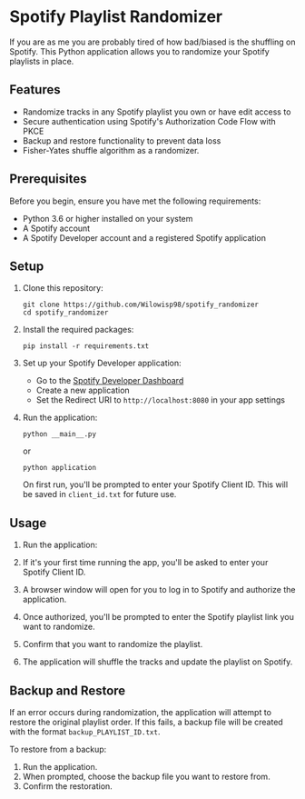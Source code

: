# Spotify Playlist Randomizer

If you are as me you are probably tired of how bad/biased is the shuffling on Spotify. This Python application allows you to randomize your Spotify playlists in place.

## Features

- Randomize tracks in any Spotify playlist you own or have edit access to
- Secure authentication using Spotify's Authorization Code Flow with PKCE
- Backup and restore functionality to prevent data loss
- Fisher-Yates shuffle algorithm as a randomizer.

## Prerequisites

Before you begin, ensure you have met the following requirements:

- Python 3.6 or higher installed on your system
- A Spotify account
- A Spotify Developer account and a registered Spotify application

## Setup

1. Clone this repository:
   ```
   git clone https://github.com/Wilowisp98/spotify_randomizer
   cd spotify_randomizer
   ```

2. Install the required packages:
   ```
   pip install -r requirements.txt
   ```

3. Set up your Spotify Developer application:
   - Go to the [Spotify Developer Dashboard](https://developer.spotify.com/dashboard/)
   - Create a new application
   - Set the Redirect URI to `http://localhost:8080` in your app settings

4. Run the application:
   ```
   python __main__.py
   ```
   or
   ```
   python application
   ```

   On first run, you'll be prompted to enter your Spotify Client ID. This will be saved in `client_id.txt` for future use.

## Usage

1. Run the application:

2. If it's your first time running the app, you'll be asked to enter your Spotify Client ID.

3. A browser window will open for you to log in to Spotify and authorize the application.

4. Once authorized, you'll be prompted to enter the Spotify playlist link you want to randomize.

5. Confirm that you want to randomize the playlist.

6. The application will shuffle the tracks and update the playlist on Spotify.

## Backup and Restore

If an error occurs during randomization, the application will attempt to restore the original playlist order. If this fails, a backup file will be created with the format `backup_PLAYLIST_ID.txt`.

To restore from a backup:

1. Run the application.
2. When prompted, choose the backup file you want to restore from.
3. Confirm the restoration.